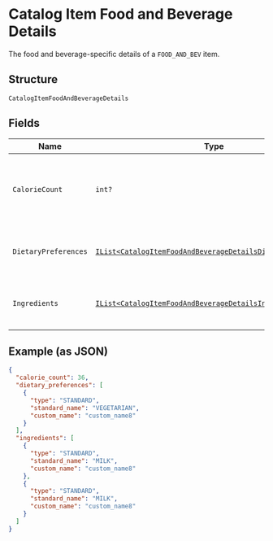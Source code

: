 
# Catalog Item Food and Beverage Details

The food and beverage-specific details of a `FOOD_AND_BEV` item.

## Structure

`CatalogItemFoodAndBeverageDetails`

## Fields

| Name | Type | Tags | Description |
|  --- | --- | --- | --- |
| `CalorieCount` | `int?` | Optional | The calorie count (in the unit of kcal) for the `FOOD_AND_BEV` type of items. |
| `DietaryPreferences` | [`IList<CatalogItemFoodAndBeverageDetailsDietaryPreference>`](../../doc/models/catalog-item-food-and-beverage-details-dietary-preference.md) | Optional | The dietary preferences for the `FOOD_AND_BEV` item. |
| `Ingredients` | [`IList<CatalogItemFoodAndBeverageDetailsIngredient>`](../../doc/models/catalog-item-food-and-beverage-details-ingredient.md) | Optional | The ingredients for the `FOOD_AND_BEV` type item. |

## Example (as JSON)

```json
{
  "calorie_count": 36,
  "dietary_preferences": [
    {
      "type": "STANDARD",
      "standard_name": "VEGETARIAN",
      "custom_name": "custom_name8"
    }
  ],
  "ingredients": [
    {
      "type": "STANDARD",
      "standard_name": "MILK",
      "custom_name": "custom_name8"
    },
    {
      "type": "STANDARD",
      "standard_name": "MILK",
      "custom_name": "custom_name8"
    }
  ]
}
```

